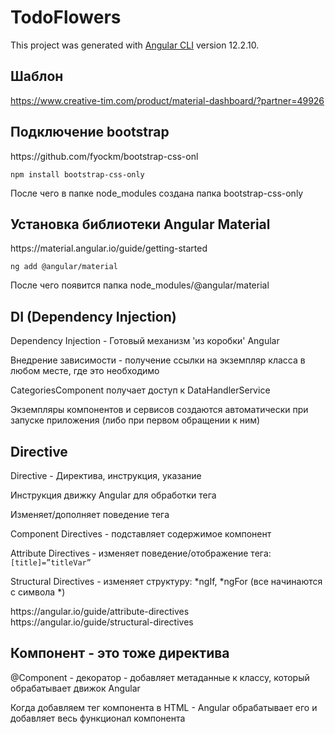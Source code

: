 # TodoFlowers

This project was generated with [Angular CLI](https://github.com/angular/angular-cli) version 12.2.10.

## Шаблон
https://www.creative-tim.com/product/material-dashboard/?partner=49926

## Подключение bootstrap
<p>https://github.com/fyockm/bootstrap-css-onl</p>
<code>npm install bootstrap-css-only</code>
<p>После чего в папке node_modules создана папка bootstrap-css-only</p>

## Установка библиотеки Angular Material
<p>https://material.angular.io/guide/getting-started</p>
<code>ng add @angular/material</code>
<p>После чего появится папка node_modules/@angular/material</p>

## DI (Dependency Injection)
<p>Dependency Injection - Готовый механизм 'из коробки' Angular
</p>
<p>Внедрение зависимости - получение ссылки на экземпляр класса в любом месте, где это необходимо</p>
<p>CategoriesComponent получает доступ к DataHandlerService</p>
<p>Экземпляры компонентов и сервисов создаются автоматически при запуске приложения (либо при первом
обращении к ним)</p>

## Directive
<p>Directive - Директива, инструкция, указание</p>
<p>Инструкция движку Angular для обработки тега </p>
<p>Изменяет/дополняет поведение тега</p>
<p>Component Directives - подставляет содержимое компонент</p>
<p>Attribute Directives - изменяет поведение/отображение тега: <code>[title]=”titleVar”</code></p>
<p>Structural Directives - изменяет структуру: *ngIf, *ngFor (все начинаются с символа *)</p>
https://angular.io/guide/attribute-directives
https://angular.io/guide/structural-directives

## Компонент - это тоже директива
<p>@Component - декоратор - добавляет метаданные к классу, который обрабатывает движок Angular</p>

<p>Когда добавляем тег компонента в  HTML - Angular обрабатывает его и  добавляет весь функционал компонента</p>
<p></p>
<p></p>
<p></p>
<p></p>
<p></p>
<p></p>
<p></p>
<p></p>
<p></p>
<p></p>
<p></p>
<p></p>
<p></p>
<p></p>
<p></p>
<p></p>
<p></p>
<p></p>
<p></p>
